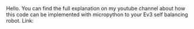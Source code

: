 Hello.
You can find the full explanation on my youtube channel about how this code can be implemented with micropython to your Ev3 self balancing robot.
Link: 
